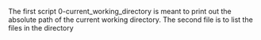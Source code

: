 The first script 0-current_working_directory is meant to print out the absolute path of the current working directory.
The second file is to list the files in the directory
